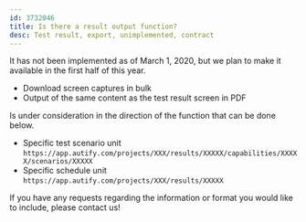 ```yaml
---
id: 3732046
title: Is there a result output function?
desc: Test result, export, unimplemented, contract
---
```


It has not been implemented as of March 1, 2020, but we plan to make it available in the first half of this year.

- Download screen captures in bulk
- Output of the same content as the test result screen in PDF

Is under consideration in the direction of the function that can be done below.

- Specific test scenario unit `https://app.autify.com/projects/XXX/results/XXXXX/capabilities/XXXXX/scenarios/XXXXX`
- Specific schedule unit <br> `https://app.autify.com/projects/XXX/results/XXXXX` <br>

If you have any requests regarding the information or format you would like to include, please contact us! <br>
